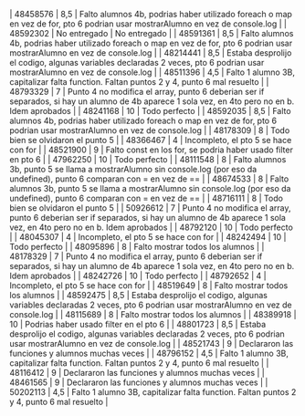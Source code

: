 | 48458576 | 8,5          | Falto alumnos 4b, podrias haber utilizado foreach o map en vez de for, pto 6 podrian usar mostrarAlumno en vez de console.log                   |
| 48592302 | No entregado | No entregado                                                                                                                                    |
| 48591361 | 8,5          | Falto alumnos 4b, podrias haber utilizado foreach o map en vez de for, pto 6 podrian usar mostrarAlumno en vez de console.log                   |
| 48214441 | 8,5          | Estaba desprolijo el codigo, algunas variables declaradas 2 veces, pto 6 podrian usar mostrarAlumno en vez de console.log                       |
| 48511396 | 4,5          | Falto 1 alumno 3B, capitalizar falta function. Faltan puntos 2 y 4, punto 6 mal resuelto                                                        |
| 48793329 | 7            | Punto 4 no modifica el array, punto 6 deberian ser if separados, si hay un alumno de 4b aparece 1 sola vez, en 4to pero no en b. Idem aprobados |
| 48241168 | 10           | Todo perfecto                                                                                                                                   |
| 48592035 | 8,5          | Falto alumnos 4b, podrias haber utilizado foreach o map en vez de for, pto 6 podrian usar mostrarAlumno en vez de console.log                   |
| 48178309 | 8            | Todo bien se olvidaron el punto 5                                                                                                               |
| 48366467 | 4            | Incompleto, el pto 5 se hace con for                                                                                                            |
| 48521900 | 9            | Falto const en los for, se podria haber usado filter en pto 6                                                                                   |
| 47962250 | 10           | Todo perfecto                                                                                                                                   |
| 48111548 | 8            | Falto alumnos 3b, punto 5 se llama a mostrarAlumno sin console.log (por eso da undefined), punto 6 comparan con = en vez de ==                  |
| 48674533 | 8            | Falto alumnos 3b, punto 5 se llama a mostrarAlumno sin console.log (por eso da undefined), punto 6 comparan con = en vez de ==                  |
| 48716111 | 8            | Todo bien se olvidaron el punto 5                                                                                                               |
| 50926612 | 7            | Punto 4 no modifica el array, punto 6 deberian ser if separados, si hay un alumno de 4b aparece 1 sola vez, en 4to pero no en b. Idem aprobados |
| 48792120 | 10           | Todo perfecto                                                                                                                                   |
| 48045307 | 4            | Incompleto, el pto 5 se hace con for                                                                                                            |
| 48242494 | 10           | Todo perfecto                                                                                                                                   |
| 48095896 | 8            | Falto mostrar todos los alumnos                                                                                                                 |
| 48178329 | 7            | Punto 4 no modifica el array, punto 6 deberian ser if separados, si hay un alumno de 4b aparece 1 sola vez, en 4to pero no en b. Idem aprobados |
| 48242726 | 10           | Todo perfecto                                                                                                                                   |
| 48792652 | 4            | Incompleto, el pto 5 se hace con for                                                                                                            |
| 48519649 | 8            | Falto mostrar todos los alumnos                                                                                                                 |
| 48592475 | 8,5          | Estaba desprolijo el codigo, algunas variables declaradas 2 veces, pto 6 podrian usar mostrarAlumno en vez de console.log                       |
| 48115689 | 8            | Falto mostrar todos los alumnos                                                                                                                 |
| 48389918 | 10           | Podrias haber usado filter en el pto 6                                                                                                          |
| 48801723 | 8,5          | Estaba desprolijo el codigo, algunas variables declaradas 2 veces, pto 6 podrian usar mostrarAlumno en vez de console.log                       |
| 48521743 | 9            | Declararon las funciones y alumnos muchas veces                                                                                                 |
| 48796152 | 4,5          | Falto 1 alumno 3B, capitalizar falta function. Faltan puntos 2 y 4, punto 6 mal resuelto                                                        |
| 48116412 | 9            | Declararon las funciones y alumnos muchas veces                                                                                                 |
| 48461565 | 9            | Declararon las funciones y alumnos muchas veces                                                                                                 |
| 50202113 | 4,5          | Falto 1 alumno 3B, capitalizar falta function. Faltan puntos 2 y 4, punto 6 mal resuelto                                                        |
